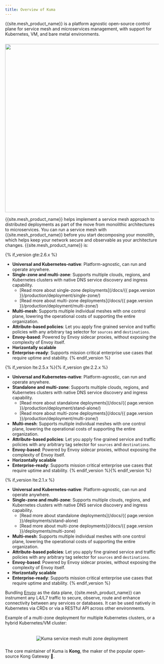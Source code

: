 ```yaml
---
title: Overview of Kuma
---
```


{{site.mesh_product_name}} is a platform agnostic open-source control plane for service mesh and microservices management, with support for Kubernetes, VM, and bare metal environments.

<center>
<img src="/assets/images/diagrams/main-diagram@2x.png" alt="" style="width: 550px; padding-top: 10px"/>
</center>

{{site.mesh_product_name}} helps implement a service mesh approach to distributed deployments as part of the move from monolithic architectures to microservices. You can run a service mesh with {{site.mesh_product_name}} before you start decomposing your monolith, which helps keep your network secure and observable as your architecture changes. {{site.mesh_product_name}} is:

{% if_version gte:2.6.x %}
* **Universal and Kubernetes-native**: Platform-agnostic, can run and operate anywhere.
* **Single-zone and multi-zone**: Supports multiple clouds, regions, and Kubernetes clusters with native DNS service discovery and ingress capability.
  * [Read more about single-zone deployments](/docs/{{ page.version }}/production/deployment/single-zone/)
  * [Read more about multi-zone deployments](/docs/{{ page.version }}/production/deployment/multi-zone/)
* **Multi-mesh**: Supports multiple individual meshes with one control plane, lowering the operational costs of supporting the entire organization.
* **Attribute-based policies**: Let you apply fine grained service and traffic policies with any arbitrary tag selector for `sources` and `destinations`.
* **Envoy-based**: Powered by Envoy sidecar proxies, without exposing the complexity of Envoy itself.
* **Horizontally scalable**
* **Enterprise-ready**: Supports mission critical enterprise use cases that require uptime and stability.
{% endif_version %}

{% if_version lte:2.5.x %}{% if_version gte:2.2.x %}
* **Universal and Kubernetes-native**: Platform-agnostic, can run and operate anywhere.
* **Standalone and multi-zone**: Supports multiple clouds, regions, and Kubernetes clusters with native DNS service discovery and ingress capability.
  * [Read more about standalone deployments](/docs/{{ page.version }}/production/deployment/stand-alone/)
  * [Read more about multi-zone deployments](/docs/{{ page.version }}/production/deployment/multi-zone/)
* **Multi-mesh**: Supports multiple individual meshes with one control plane, lowering the operational costs of supporting the entire organization.
* **Attribute-based policies**: Let you apply fine grained service and traffic policies with any arbitrary tag selector for `sources` and `destinations`.
* **Envoy-based**: Powered by Envoy sidecar proxies, without exposing the complexity of Envoy itself.
* **Horizontally scalable**
* **Enterprise-ready**: Supports mission critical enterprise use cases that require uptime and stability.
{% endif_version %}{% endif_version %}

{% if_version lte:2.1.x %}
* **Universal and Kubernetes-native**: Platform-agnostic, can run and operate anywhere.
* **Single-zone and multi-zone**: Supports multiple clouds, regions, and Kubernetes clusters with native DNS service discovery and ingress capability.
  * [Read more about standalone deployments](/docs/{{ page.version }}/deployments/stand-alone)
  * [Read more about multi-zone deployments](/docs/{{ page.version }}/deployments/multi-zone)
* **Multi-mesh**: Supports multiple individual meshes with one control plane, lowering the operational costs of supporting the entire organization.
* **Attribute-based policies**: Let you apply fine grained service and traffic policies with any arbitrary tag selector for `sources` and `destinations`.
* **Envoy-based**: Powered by Envoy sidecar proxies, without exposing the complexity of Envoy itself.
* **Horizontally scalable**
* **Enterprise-ready**: Supports mission critical enterprise use cases that require uptime and stability.
{% endif_version %}

Bundling [Envoy](https://envoyproxy.io/) as the data plane, {{site.mesh_product_name}} can instrument any L4/L7 traffic to secure, observe, route and enhance connectivity between any services or databases. It can be used natively in Kubernetes via CRDs or via a RESTful API across other environments.

Example of a multi-zone deployment for multiple Kubernetes clusters, or a hybrid Kubernetes/VM cluster:

<center>
<img src="/assets/images/diagrams/gslides/kuma_multizone.svg" alt="Kuma service mesh multi zone deployment" style="padding-top: 20px; padding-bottom: 10px;"/>
</center>

The core maintainer of Kuma is **Kong**, the maker of the popular open-source Kong Gateway 🦍.
